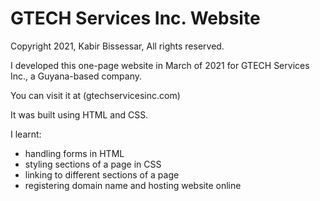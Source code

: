 # GTECH Services Inc. Website

Copyright 2021, Kabir Bissessar, All rights reserved.

I developed this one-page website in March of 2021 for GTECH Services Inc., a Guyana-based company.

You can visit it at (gtechservicesinc.com)

It was built using HTML and CSS.

I learnt:

- handling forms in HTML
- styling sections of a page in CSS
- linking to different sections of a page
- registering domain name and hosting website online
